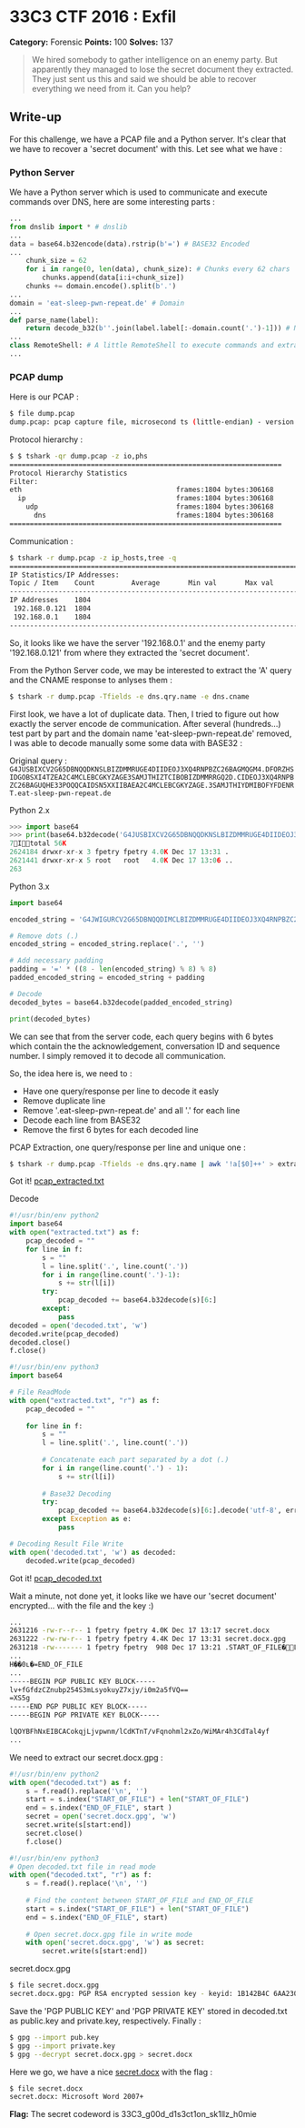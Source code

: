 # 33C3 CTF 2016 : Exfil

**Category:** Forensic **Points:** 100 **Solves:** 137

> We hired somebody to gather intelligence on an enemy party. But apparently they managed to lose the secret document they extracted. They just sent us this and said we should be able to recover everything we need from it.
> Can you help?



## Write-up

For this challenge, we have a PCAP file and a Python server. It's clear that we have to recover a 'secret document' with this. Let see what we have :


### Python Server

We have a Python server which is used to communicate and execute commands over DNS, here are some interesting parts :

```python
...
from dnslib import * # dnslib
...
data = base64.b32encode(data).rstrip(b'=') # BASE32 Encoded
...
    chunk_size = 62
    for i in range(0, len(data), chunk_size): # Chunks every 62 chars
        chunks.append(data[i:i+chunk_size])
    chunks += domain.encode().split(b'.')
...
domain = 'eat-sleep-pwn-repeat.de' # Domain
...
def parse_name(label):
    return decode_b32(b''.join(label.label[:-domain.count('.')-1])) # No domain for the BASE32
...
class RemoteShell: # A little RemoteShell to execute commands and extract the secret document :)
...
```



### PCAP dump

Here is our PCAP :
```bash
$ file dump.pcap 
dump.pcap: pcap capture file, microsecond ts (little-endian) - version 2.4 (Ethernet, capture length 262144)
```

Protocol hierarchy :
```bash
$ $ tshark -qr dump.pcap -z io,phs
===================================================================
Protocol Hierarchy Statistics
Filter: 
eth                                      frames:1804 bytes:306168
  ip                                     frames:1804 bytes:306168
    udp                                  frames:1804 bytes:306168
      dns                                frames:1804 bytes:306168
===================================================================
```

Communication : 
```bash
$ tshark -r dump.pcap -z ip_hosts,tree -q
===============================================================================================================================
IP Statistics/IP Addresses:
Topic / Item    Count         Average       Min val       Max val       Rate (ms)     Percent       Burst rate    Burst start  
-------------------------------------------------------------------------------------------------------------------------------
IP Addresses    1804                                                    0,0177        100%          3,4600        19,865       
 192.168.0.121  1804                                                    0,0177        100,00%       3,4600        19,865       
 192.168.0.1    1804                                                    0,0177        100,00%       3,4600        19,865       
-------------------------------------------------------------------------------------------------------------------------------
```


So, it looks like we have the server '192.168.0.1' and the enemy party '192.168.0.121' from where they extracted the 'secret document'.

From the Python Server code, we may be interested to extract the 'A' query and the CNAME response to anlyses them :

```bash
$ tshark -r dump.pcap -Tfields -e dns.qry.name -e dns.cname
```

First look, we have a lot of duplicate data. Then, I tried to figure out how exactly the server encode de communication. 
After several (hundreds...) test part by part and the domain name 'eat-sleep-pwn-repeat.de' removed, I was able to decode manually some some data with BASE32 :

Original query : `G4JUSBIXCV2G65DBNQQDKNSLBIZDMMRUGE4DIIDEOJ3XQ4RNPBZC26BAGMQGM4.DFORZHSIDGOBSXI4TZEA2C4MCLEBCGKYZAGE3SAMJTHIZTCIBOBIZDMMRRGQ2D.CIDEOJ3XQ4RNPBZC26BAGUQHE33POQQCAIDSN5XXIIBAEA2C4MCLEBCGKYZAGE.3SAMJTHIYDMIBOFYFDENRT.eat-sleep-pwn-repeat.de`

Python 2.x 
```python 2.x
>>> import base64
>>> print(base64.b32decode('G4JUSBIXCV2G65DBNQQDKNSLBIZDMMRUGE4DIIDEOJ3XQ4RNPBZC26BAGMQGM4DFORZHSIDGOBSXI4TZEA2C4MCLEBCGKYZAGE3SAMJTHIZTCIBOBIZDMMRRGQ2DCIDEOJ3XQ4RNPBZC26BAGUQHE33POQQCAIDSN5XXIIBAEA2C4MCLEBCGKYZAGE3SAMJTHIYDMIBOFYFDENRT'))
7Itotal 56K
2624184 drwxr-xr-x 3 fpetry fpetry 4.0K Dec 17 13:31 .
2621441 drwxr-xr-x 5 root   root   4.0K Dec 17 13:06 ..
263
```

Python 3.x
```python 3.x
import base64

encoded_string = 'G4JWIGURCV2G65DBNQQDIMCLBIZDMMRUGE4DIIDEOJ3XQ4RNPBZC26BAGMQGM4.DFORZHSIDGOBSXI4TZEA2C4MCLEBCGKYZAGE3SAMJTHIZTEIBOBIZDMMRRGQ2D.CIDEOJ3XQ4RNPBZC26BAGUQHE33POQQCAIDSN5XXIIBAEA2C4MCLEBCGKYZAGE.3SAMJTHIYDMIBOFYFDENRT'

# Remove dots (.)
encoded_string = encoded_string.replace('.', '')

# Add necessary padding
padding = '=' * ((8 - len(encoded_string) % 8) % 8)
padded_encoded_string = encoded_string + padding

# Decode
decoded_bytes = base64.b32decode(padded_encoded_string)

print(decoded_bytes)

```


We can see that from the server code, each query begins with 6 bytes which contain the the acknowledgement, conversation ID and sequence number. I simply removed it to decode all communication.

So, the idea here is, we need to : 
* Have one query/response per line to decode it easly
* Remove duplicate line
* Remove '.eat-sleep-pwn-repeat.de' and all '.' for each line
* Decode each line from BASE32
* Remove the first 6 bytes for each decoded line

PCAP Extraction, one query/response per line and unique one :
```bash
$ tshark -r dump.pcap -Tfields -e dns.qry.name | awk '!a[$0]++' > extracted.txt && tshark -r dump.pcap -Tfields -e dns.cname | awk '!a[$0]++' >> extracted.txt
```

Got it!
[pcap_extracted.txt](https://github.com/mkive/Network/blob/main/33C3_CTF_2k16/extracted.txt)


Decode
```python
#!/usr/bin/env python2
import base64
with open("extracted.txt") as f:
    pcap_decoded = ""
    for line in f:
        s = ""
        l = line.split('.', line.count('.'))
        for i in range(line.count('.')-1):
            s += str(l[i])
        try:
            pcap_decoded += base64.b32decode(s)[6:]
        except:
            pass
decoded = open('decoded.txt', 'w')
decoded.write(pcap_decoded)
decoded.close()
f.close()
```

```python
#!/usr/bin/env python3
import base64

# File ReadMode
with open("extracted.txt", "r") as f:
    pcap_decoded = ""
    
    for line in f:
        s = ""
        l = line.split('.', line.count('.'))
        
        # Concatenate each part separated by a dot (.)
        for i in range(line.count('.') - 1):
            s += str(l[i])
        
        # Base32 Decoding
        try:
            pcap_decoded += base64.b32decode(s)[6:].decode('utf-8', errors='ignore')
        except Exception as e:
            pass

# Decoding Result File Write
with open('decoded.txt', 'w') as decoded:
    decoded.write(pcap_decoded)
```

Got it!
[pcap_decoded.txt](https://github.com/mkive/Network/blob/main/33C3_CTF_2k16/decoded.txt)

Wait a minute, not done yet, it looks like we have our 'secret document' encrypted... with the file and the key :)
```bash
...
2631216 -rw-r--r-- 1 fpetry fpetry 4.0K Dec 17 13:17 secret.docx
2631222 -rw-rw-r-- 1 fpetry fpetry 4.4K Dec 17 13:31 secret.docx.gpg
2631218 -rw------- 1 fpetry fpetry  908 Dec 17 13:21 .START_OF_FILE�L+�0�j
...
H��0ʟ�=END_OF_FILE
...
-----BEGIN PGP PUBLIC KEY BLOCK-----
lv+fGfdzCZnubp254S3mLsyokuyZ7xjy/i0m2a5fVQ==
=XS5g
-----END PGP PUBLIC KEY BLOCK-----
-----BEGIN PGP PRIVATE KEY BLOCK-----

lQOYBFhNxEIBCACokqjLjvpwnm/lCdKTnT/vFqnohml2xZo/WiMAr4h3CdTal4yf
...
```

We need to extract our secret.docx.gpg :
```python
#!/usr/bin/env python2
with open("decoded.txt") as f:
    s = f.read().replace('\n', '')
    start = s.index("START_OF_FILE") + len("START_OF_FILE")
    end = s.index("END_OF_FILE", start )
    secret = open('secret.docx.gpg', 'w')
    secret.write(s[start:end])
    secret.close()
    f.close()
```

```python
#!/usr/bin/env python3
# Open decoded.txt file in read mode
with open("decoded.txt", "r") as f:
    s = f.read().replace('\n', '')
    
    # Find the content between START_OF_FILE and END_OF_FILE
    start = s.index("START_OF_FILE") + len("START_OF_FILE")
    end = s.index("END_OF_FILE", start)
    
    # Open secret.docx.gpg file in write mode
    with open('secret.docx.gpg', 'w') as secret:
        secret.write(s[start:end])
```


secret.docx.gpg
```bash
$ file secret.docx.gpg
secret.docx.gpg: PGP RSA encrypted session key - keyid: 1B142B4C 6AA230BF RSA (Encrypt or Sign) 2048b .
```

Save the 'PGP PUBLIC KEY' and 'PGP PRIVATE KEY' stored in decoded.txt as public.key and private.key, respectively.
Finally :
```bash
$ gpg --import pub.key
$ gpg --import private.key
$ gpg --decrypt secret.docx.gpg > secret.docx
```

Here we go, we have a nice [secret.docx](https://github.com/zbetcheckin/33C3_CTF_2k16/blob/master/secret.docx) with the flag :
```bash
$ file secret.docx
secret.docx: Microsoft Word 2007+
```

**Flag:**
The secret codeword is 
33C3_g00d_d1s3ct1on_sk1llz_h0mie
